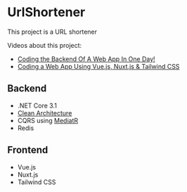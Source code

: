 # UrlShortener
This project is a URL shortener

Videos about this project:
- [Coding the Backend Of A Web App In One Day!](https://www.youtube.com/watch?v=MCxtnTe5UMc)
- [Coding a Web App Using Vue.js, Nuxt.js & Tailwind CSS](https://www.youtube.com/watch?v=wX9b5LEXtC8)

## Backend
- .NET Core 3.1
- [Clean Architecture](https://github.com/jasontaylordev/CleanArchitecture)
- CQRS using [MediatR](https://github.com/jbogard/MediatR)
- Redis

## Frontend
- Vue.js
- Nuxt.js
- Tailwind CSS
